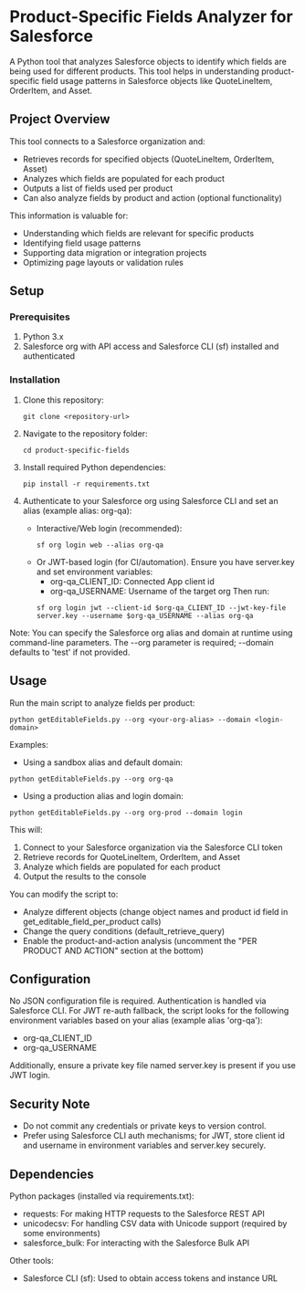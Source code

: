 # Product-Specific Fields Analyzer for Salesforce

A Python tool that analyzes Salesforce objects to identify which fields are being used for different products. This tool helps in understanding product-specific field usage patterns in Salesforce objects like QuoteLineItem, OrderItem, and Asset.

## Project Overview

This tool connects to a Salesforce organization and:
- Retrieves records for specified objects (QuoteLineItem, OrderItem, Asset)
- Analyzes which fields are populated for each product
- Outputs a list of fields used per product
- Can also analyze fields by product and action (optional functionality)

This information is valuable for:
- Understanding which fields are relevant for specific products
- Identifying field usage patterns
- Supporting data migration or integration projects
- Optimizing page layouts or validation rules

## Setup

### Prerequisites

1. Python 3.x
2. Salesforce org with API access and Salesforce CLI (sf) installed and authenticated

### Installation

1. Clone this repository:
   ```
   git clone <repository-url>
   ```

2. Navigate to the repository folder:
   ```
   cd product-specific-fields
   ```

3. Install required Python dependencies:
   ```
   pip install -r requirements.txt
   ```

4. Authenticate to your Salesforce org using Salesforce CLI and set an alias (example alias: org-qa):
   - Interactive/Web login (recommended):
     ```
     sf org login web --alias org-qa
     ```
   - Or JWT-based login (for CI/automation). Ensure you have server.key and set environment variables:
     - org-qa_CLIENT_ID: Connected App client id
     - org-qa_USERNAME: Username of the target org
     Then run:
     ```
     sf org login jwt --client-id $org-qa_CLIENT_ID --jwt-key-file server.key --username $org-qa_USERNAME --alias org-qa
     ```

Note: You can specify the Salesforce org alias and domain at runtime using command-line parameters. The --org parameter is required; --domain defaults to 'test' if not provided.

## Usage

Run the main script to analyze fields per product:

```
python getEditableFields.py --org <your-org-alias> --domain <login-domain>
```

Examples:
- Using a sandbox alias and default domain:
```
python getEditableFields.py --org org-qa
```
- Using a production alias and login domain:
```
python getEditableFields.py --org org-prod --domain login
```

This will:
1. Connect to your Salesforce organization via the Salesforce CLI token
2. Retrieve records for QuoteLineItem, OrderItem, and Asset
3. Analyze which fields are populated for each product
4. Output the results to the console

You can modify the script to:
- Analyze different objects (change object names and product id field in get_editable_field_per_product calls)
- Change the query conditions (default_retrieve_query)
- Enable the product-and-action analysis (uncomment the "PER PRODUCT AND ACTION" section at the bottom)

## Configuration

No JSON configuration file is required. Authentication is handled via Salesforce CLI. For JWT re-auth fallback, the script looks for the following environment variables based on your alias (example alias 'org-qa'):
- org-qa_CLIENT_ID
- org-qa_USERNAME

Additionally, ensure a private key file named server.key is present if you use JWT login.

## Security Note

- Do not commit any credentials or private keys to version control.
- Prefer using Salesforce CLI auth mechanisms; for JWT, store client id and username in environment variables and server.key securely.

## Dependencies

Python packages (installed via requirements.txt):
- requests: For making HTTP requests to the Salesforce REST API
- unicodecsv: For handling CSV data with Unicode support (required by some environments)
- salesforce_bulk: For interacting with the Salesforce Bulk API

Other tools:
- Salesforce CLI (sf): Used to obtain access tokens and instance URL
